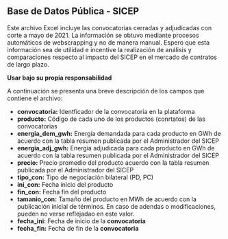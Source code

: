 ## Base de Datos Pública - SICEP
Este archivo Excel incluye las convocatorias cerradas y adjudicadas con corte a mayo de 2021. La información se obtuvo mediante procesos automáticos de webscrapping y no de manera manual. Espero que esta información sea de utilidad e incentive la realización de análisis y comparaciones respecto al impacto del SICEP en el mercado de contratos de largo plazo.

**Usar bajo su propia responsabilidad**

A continuación se presenta una breve descripción de los campos que contiene el archivo:
- **convocatoria:** Identficador de la convocatoria en la plataforma
- **producto:** Código de cada uno de los productos (conrtatos) de las convocatorias
- **energia_dem_gwh:** Energía demandada para cada producto en GWh de acuerdo con la tabla resumen publicada por el Administrador del SICEP
- **energia_adj_gwh:** Energía adjudicada para cada producto en GWh de acuerdo con la tabla resumen publicada por el Administrador del SICEP
- **precio:** Precio promedio del producto acuerdo con la tabla resumen publicada por el Administrador del SICEP
- **tipo_con:** Tipo de negociación bilateral (PD, PC)
- **ini_con:** Fecha inicio del producto
- **fin_con:** Fecha fin del producto
- **tamanio_con:** Tamaño del producto en MWh de acuerdo con la publicación inicial de términos. En caso de adendas o modificaciones, pueden no verse reflejadao en este valor.
- **fecha_ini:** Fecha de inicio de la **convocatoria**
- **fecha_fin:** Fecha de fin de la **convocatoria**
